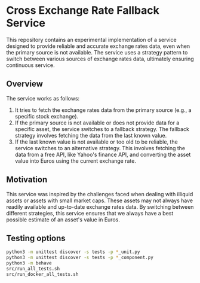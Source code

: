 # Cross Exchange Rate Fallback Service

This repository contains an experimental implementation of a service designed to provide reliable and accurate exchange rates data, even when the primary source is not available. The service uses a strategy pattern to switch between various sources of exchange rates data, ultimately ensuring continuous service.

## Overview

The service works as follows:

1. It tries to fetch the exchange rates data from the primary source (e.g., a specific stock exchange).
2. If the primary source is not available or does not provide data for a specific asset, the service switches to a fallback strategy. The fallback strategy involves fetching the data from the last known value.
3. If the last known value is not available or too old to be reliable, the service switches to an alternative strategy. This involves fetching the data from a free API, like Yahoo's finance API, and converting the asset value into Euros using the current exchange rate.

## Motivation

This service was inspired by the challenges faced when dealing with illiquid assets or assets with small market caps. These assets may not always have readily available and up-to-date exchange rates data. By switching between different strategies, this service ensures that we always have a best possible estimate of an asset's value in Euros.

## Testing options

```bash
python3 -m unittest discover -s tests -p *_unit.py
python3 -m unittest discover -s tests -p *_component.py
python3 -m behave
src/run_all_tests.sh
src/run_docker_all_tests.sh
```
